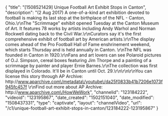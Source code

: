 {
    "title": "[1508521429] Unique Football Art Exhibit Stops in Canton",
    "description": "(2 Aug 2017) A one-of-a-kind art exhibition devoted to football is making its last stop at the birthplace of the NFL - Canton, Ohio.\r\nThe \"Scrimmage\" exhibit opened Tuesday at the Canton Museum of Art. It features 78 works by artists including Andy Warhol and Norman Rockwell dating back to the Civil War.\r\nCurators say it's the first comprehensive exhibit of football art by American artists.\r\nThe display comes ahead of the Pro Football Hall of Fame enshrinement weekend, which starts Thursday and is held annually in Canton. \r\nThe NFL was founded in Canton in 1920.\r\nFans and art lovers can see Polaroid pictures of O.J. Simpson, cereal boxes featuring Jim Thorpe and a painting of a scrimmage by painter and player Ernie Barnes.\r\nThe collection was first displayed in Colorado. It'll be in Canton until Oct. 29.\r\n\r\n\r\nYou can license this story through AP Archive: http:\/\/www.aparchive.com\/metadata\/youtube\/da25f0833b41b7206e1073f945fc457f \r\nFind out more about AP Archive: http:\/\/www.aparchive.com\/HowWeWork",
    "channelid": "123184222",
    "videoid": "123195867",
    "date_created": "1502151040",
    "date_modified": "1508437331",
    "type": "captivate",
    "layout": "channelVideo",
    "url": "\/c1\/unique-football-art-exhibit-stops-in-canton\/123184222-123195867"
}
